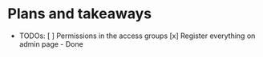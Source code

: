 # Plans and takeaways

- TODOs:
	[ ] Permissions in the access groups
	[x] Register everything on admin page - Done